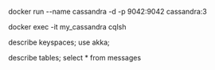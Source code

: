 docker run --name cassandra -d -p 9042:9042 cassandra:3

docker exec -it my_cassandra cqlsh


describe keyspaces;
use akka;

describe tables;
select * from messages
